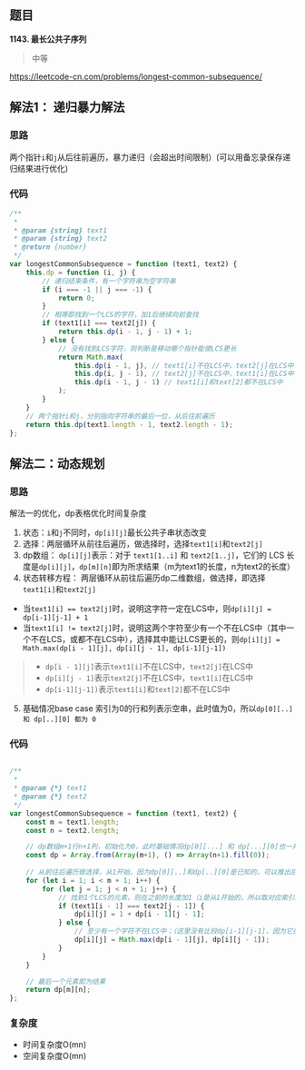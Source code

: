 ## 题目
**1143. 最长公共子序列**
>中等

https://leetcode-cn.com/problems/longest-common-subsequence/

## 解法1： 递归暴力解法
### 思路
两个指针`i`和`j`从后往前遍历，暴力递归（会超出时间限制）(可以用备忘录保存递归结果进行优化)

### 代码
```javascript
/**
 * 
 * @param {string} text1
 * @param {string} text2
 * @return {number}
 */
var longestCommonSubsequence = function (text1, text2) {
    this.dp = function (i, j) {
        // 递归结束条件，有一个字符串为空字符串
        if (i === -1 || j === -1) {
            return 0;
        }
        // 相等即找到一个LCS的字符，加1后继续向前查找
        if (text1[i] === text2[j]) {
            return this.dp(i - 1, j - 1) + 1;
        } else {
            // 没有找到LCS字符，则判断是移动哪个指针能使LCS更长
            return Math.max(
                this.dp(i - 1, j), // text1[i]不在LCS中，text2[j]在LCS中
                this.dp(i, j - 1), // text2[j]不在LCS中，text1[i]在LCS中
                this.dp(i - 1, j - 1) // text1[i]和text[2]都不在LCS中
            );
        }
    }
    // 两个指针i和j，分别指向字符串的最后一位，从后往前遍历
    return this.dp(text1.length - 1, text2.length - 1);
};
```

## 解法二：动态规划
### 思路
解法一的优化，dp表格优化时间复杂度

1. 状态：`i`和`j`不同时，`dp[i][j]`最长公共子串状态改变
2. 选择：两层循环从前往后遍历，做选择时，选择`text1[i]`和`text2[j]`
3. dp数组：
    `dp[i][j]`表示：对于 `text1[1..i]` 和 `text2[1..j]`，它们的 LCS ⻓度是`dp[i][j]`，`dp[m][n]`即为所求结果（m为text1的长度，n为text2的长度）
4. 状态转移方程：
    两层循环从前往后遍历dp二维数组，做选择，即选择`text1[i]`和`text2[j]`
 * 当`text1[i] == text2[j]`时，说明这字符一定在LCS中，则`dp[i][j] = dp[i-1][j-1] + 1`
 * 当`text1[i] != text2[j]`时，说明这两个字符至少有一个不在LCS中（其中一个不在LCS，或都不在LCS中），选择其中能让LCS更长的，则`dp[i][j] = Math.max(dp[i - 1][j], dp[i][j - 1], dp[i-1][j-1])`

 >* `dp[i - 1][j]`表示`text1[i]`不在LCS中，`text2[j]`在LCS中
 >* `dp[i][j - 1]`表示`text2[j]`不在LCS中，`text1[i]`在LCS中
 >* `dp[i-1][j-1])`表示`text1[i]`和`text[2]`都不在LCS中

5. 基础情况base case
    索引为0的⾏和列表⽰空串，此时值为0，所以`dp[0][..] 和 dp[..][0] 都为 0`

### 代码
```javascript

/**
 * 
 * @param {*} text1 
 * @param {*} text2 
 */
var longestCommonSubsequence = function (text1, text2) {
    const m = text1.length;
    const n = text2.length;

    // dp数组m+1行n+1列，初始化为0，此时基础情况dp[0][...] 和 dp[...][0]也一并初始化为0
    const dp = Array.from(Array(m+1), () => Array(n+1).fill(0));
  
    // 从前往后遍历做选择，从1开始，因为dp[0][..]和dp[..][0]是已知的，可以推出后面的值
    for (let i = 1; i < m + 1; i++) {
        for (let j = 1; j < n + 1; j++) {
            // 找到1个LCS的元素，则在之前的长度加1（i是从1开始的，所以取对应索引的值需要减1）
            if (text1[i - 1] === text2[j - 1]) {
                dp[i][j] = 1 + dp[i - 1][j - 1];
            } else {
                // 至少有一个字符不在LCS中；（这里没有比较dp[i-1][j-1]，因为它在三者中三最小的，没有必要比较）
                dp[i][j] = Math.max(dp[i - 1][j], dp[i][j - 1]);
            }
        }
    }

    // 最后一个元素即为结果
    return dp[m][n];
};

```
### 复杂度
* 时间复杂度O(mn)
* 空间复杂度O(mn)